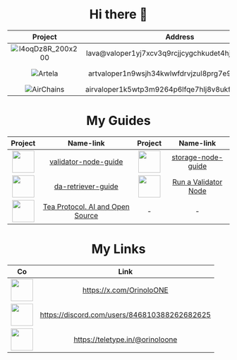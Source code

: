 <h1 align=center>Hi there 👋</h1>

|Project|Address|Project|Address|
|:-----:|:-----:|:-----:|:-----:|
|![l4oqDz8R_200x200](https://github.com/user-attachments/assets/dca8fd5f-2a37-4f76-995d-cf377e50c6f0)|lava@valoper1yj7xcv3q9rcjjcygchkudet4hjjx0cfj8q8s2r|![Sei](https://github.com/user-attachments/assets/84b187bf-0cb9-47ad-87da-d054803bf5a2)|seivaloper179y99zu5728dnrqt9lclwurvfe6ce2lg82062g|
|![Artela](https://github.com/user-attachments/assets/dce3e77a-454d-4803-a106-19fbe8625a7f)|artvaloper1n9wsjh34kwlwfdrvjzul8prg7e9url22psatxg|![warden_protocol1712592581726](https://github.com/user-attachments/assets/2b2b360d-7c6b-45be-ba94-e17efc306921)|wardenvaloper17cprsce9u4q6n47x45f7e5qm4lfa9a7dh97uwr|
|![AirChains](https://github.com/user-attachments/assets/7dfe98d5-baf8-49ca-9e81-089b5fdd2edd)|airvaloper1k5wtp3m9264p6lfqe7hlj8v8ukfgh7q6rt2yzp|![cosmos](https://github.com/user-attachments/assets/eb5980a3-00f3-4532-9b28-9cde652e3121)|cosmosvaloper1y2w0t3t7qx3u7w2qwfw8zm66tj9jdxysrv8kwj|

<h1 align=center>My Guides </h1>

|Project|Name-link|Project|Name-link|
|:-----:|:-------:|:-----:|:-------:|
|<img src="https://github.com/user-attachments/assets/4b8b1566-81c9-4dec-8f80-7fa9a4cecd95" width=50>|[validator-node-guide](https://github.com/OrinoloONE/validator-node-guide)|<img src="https://github.com/user-attachments/assets/4b8b1566-81c9-4dec-8f80-7fa9a4cecd95" width=50>|[storage-node-guide](https://github.com/OrinoloONE/storage-node-guide)|
|<img src="https://github.com/user-attachments/assets/4b8b1566-81c9-4dec-8f80-7fa9a4cecd95" width=50>|[da-retriever-guide](https://github.com/OrinoloONE/da-retriever-guide)|<img src="https://github.com/user-attachments/assets/7dfe98d5-baf8-49ca-9e81-089b5fdd2edd" width=50>|[Run a Validator Node](https://teletype.in/@orinoloone/run_a_validator_node)|
| <img src="https://github.com/user-attachments/assets/bff3ef76-c1b9-4950-875b-238e5e2bff00" width=50> | [Tea Protocol. AI and Open Source](https://teletype.in/@orinoloone/1ViWTShkDYN) | - | - |

<h1 align=center>My Links </h1>

|Co|Link|
|:-:|:--:|
|<img src="https://github.com/user-attachments/assets/fb7a16ae-9323-4fc0-ad6d-2a47e013a433" width=50>|https://x.com/OrinoloONE|
|<img src="https://github.com/user-attachments/assets/caa79e11-e125-4161-80ec-cc6f85aae6e3" width=50>|https://discord.com/users/846810388262682625|
|<img src="https://github.com/user-attachments/assets/97071389-922e-4015-848d-5fa9769f3b18" width=50>|https://teletype.in/@orinoloone|
